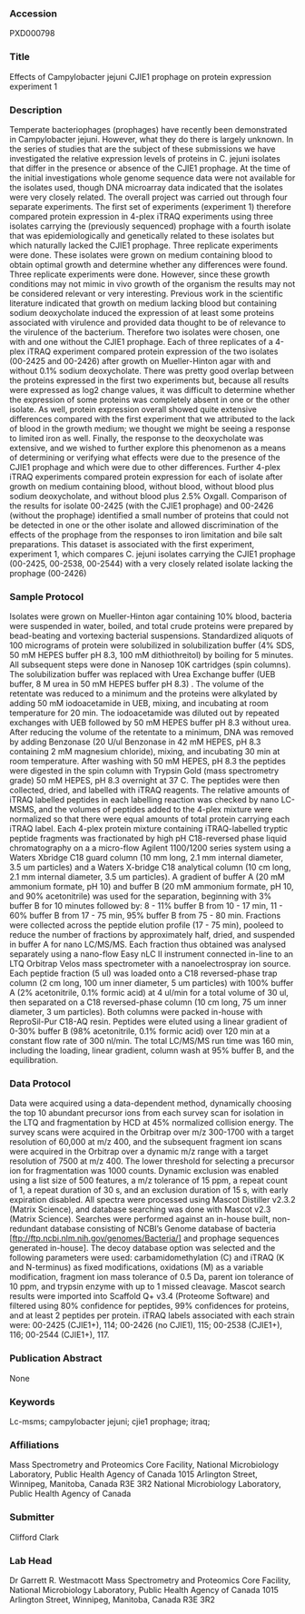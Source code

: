 ### Accession
PXD000798

### Title
Effects of Campylobacter jejuni CJIE1 prophage on protein expression experiment 1

### Description
Temperate bacteriophages (prophages) have recently been demonstrated in Campylobacter jejuni. However, what they do there is largely unknown. In the series of studies that are the subject of these submissions we have investigated the relative expression levels of proteins in C. jejuni isolates that differ in the presence or absence of the CJIE1 prophage. At the time of the initial investigations whole genome sequence data were not available for the isolates used, though DNA microarray data indicated that the isolates were very closely related. The overall project was carried out through four separate experiments. The first set of experiments (experiment 1) therefore compared protein expression in 4-plex iTRAQ experiments using three isolates carrying the (previously sequenced) prophage with a fourth isolate that was epidemiologically and genetically related to these isolates but which naturally lacked the CJIE1 prophage. Three replicate experiments were done. These isolates were grown on medium containing blood to obtain optimal growth and determine whether any differences were found. Three replicate experiments were done. However, since these growth conditions may not mimic in vivo growth of the organism  the results may not be considered relevant or very interesting. Previous work in the scientific literature indicated that growth on medium lacking blood but containing sodium deoxycholate induced the expression of at least some proteins associated with virulence and provided data thought to be of relevance to the virulence of the bacterium. Therefore two isolates were chosen, one with and one without the CJIE1 prophage. Each of three replicates of a 4-plex iTRAQ experiment compared protein expression of  the two isolates (00-2425 and 00-2426) after growth on Mueller-Hinton agar with and without 0.1% sodium deoxycholate. There was pretty good overlap between the proteins expressed in the first two experiments but, because all results were expressed as log2 change values, it was difficult to determine whether the expression of some proteins was completely absent in one or the other isolate. As well, protein expression overall showed quite extensive differences compared with the first experiment that we attributed to the lack of blood in the growth medium; we thought we might be seeing a response to limited iron as well. Finally, the response to the deoxycholate was extensive, and we wished to further explore this phenomenon as a means of determining or verifying what effects were due to the presence of the CJIE1 prophage and which were due to other differences. Further 4-plex iTRAQ experiments compared protein expression  for each of isolate after growth on medium containing blood, without blood, without blood plus sodium deoxycholate, and without blood plus 2.5% Oxgall. Comparison of the results for isolate 00-2425 (with the CJIE1 prophage) and 00-2426 (without the prophage) identified a small number of proteins that could not be detected in one or the other isolate and allowed discrimination of the effects of the prophage from the responses to iron limitation and bile salt preparations. This dataset is associated with the first experiment, experiment 1, which compares C. jejuni isolates carrying the CJIE1 prophage (00-2425, 00-2538, 00-2544) with a very closely related isolate lacking the prophage (00-2426)

### Sample Protocol
Isolates were grown on Mueller-Hinton agar containing 10% blood, bacteria were suspended in water, boiled, and total crude proteins were prepared by bead-beating and vortexing bacterial suspensions. Standardized aliquots of 100 micrograms of protein were solubilized in solubilization buffer (4% SDS, 50 mM HEPES buffer pH 8.3, 100 mM dithiothreitol) by boiling for 5 minutes. All subsequent steps were done in Nanosep 10K cartridges (spin columns). The solubilization buffer was replaced with Urea Exchange buffer (UEB buffer, 8 M urea in 50 mM HEPES buffer pH 8.3) . The volume of the retentate was reduced to a minimum and the proteins were alkylated by adding 50 mM iodoacetamide in UEB, mixing, and incubating at room temperature for 20 min. The iodoacetamide was diluted out by repeated exchanges with UEB followed by 50 mM HEPES buffer pH 8.3 without urea. After reducing the volume of the retentate to a minimum, DNA was removed by adding Benzonase (20 U/ul Benzonase in 42 mM HEPES, pH 8.3 containing 2 mM magnesium chloride), mixing, and incubating 30 min at room temperature. After washing with 50 mM HEPES, pH 8.3 the peptides were digested in the spin column with Trypsin Gold (mass spectrometry grade) 50 mM HEPES, pH 8.3 overnight at 37 C. The peptides were then collected, dried, and labelled with iTRAQ reagents. The relative amounts of iTRAQ labelled peptides in each labelling reaction was checked by nano LC-MSMS, and the volumes of peptides added to the 4-plex mixture were normalized so that there were equal amounts of total protein carrying each iTRAQ label. Each 4-plex protein mixture containing iTRAQ-labelled tryptic peptide fragments was fractionated by high pH C18-reversed phase liquid chromatography on a a micro-flow Agilent 1100/1200 series system using a Waters Xbridge C18 guard column (10 mm long, 2.1 mm internal diameter, 3.5 um particles) and a Waters X-bridge C18 analytical column (10 cm long, 2.1 mm internal diameter, 3.5 um particles). A gradient of buffer A (20 mM ammonium formate, pH 10) and buffer B (20 mM ammonium formate, pH 10, and 90% acetonitrile) was used for the separation, beginning with 3% buffer B for 10 minutes followed by: 8 - 11% buffer B from 10 - 17 min, 11 - 60% buffer B from 17 - 75 min, 95% buffer B from 75 - 80 min. Fractions were collected across the peptide elution profile (17 - 75 min), pooleed to reduce the number of fractions by approximately half, dried, and suspended in buffer A for nano LC/MS/MS. Each fraction thus obtained was analysed separately using a nano-flow Easy nLC II instrument connected in-line to an LTQ Orbitrap Velos mass spectrometer with a nanoelectrospray ion source. Each peptide fraction (5 ul) was loaded onto a C18 reversed-phase trap column (2 cm long, 100 um inner diameter, 5 um particles) with 100% buffer A (2% acetonitrile, 0.1% formic acid) at 4 ul/min for a total volume of 30 ul, then separated on a C18 reversed-phase column (10 cm long, 75 um inner diameter, 3 um particles). Both columns were packed in-house with ReproSil-Pur C18-AQ resin. Peptides were eluted using a linear gradient of 0-30% buffer B (98% acetonitrile, 0.1% formic acid) over 120 min at a constant flow rate of 300 nl/min. The total LC/MS/MS run time was 160 min, including the loading, linear gradient, column wash at 95% buffer B, and the equilibration.

### Data Protocol
Data were acquired using a data-dependent method, dynamically choosing the top 10 abundant precursor ions from each survey scan for isolation in the LTQ and fragmentation by HCD at 45% normalized collision energy. The survey scans were acquired in the Orbitrap over m/z 300-1700 with a target resolution of 60,000 at m/z 400, and the subsequent fragment ion scans were acquired in the Orbitrap over a dynamic m/z range with a target resolution of 7500 at m/z 400. The lower threshold for selecting a precursor ion for fragmentation was 1000 counts. Dynamic exclusion was enabled using a list size of 500 features, a m/z tolerance of 15 ppm, a repeat count of 1, a repeat duration of 30 s, and an exclusion duration of 15 s, with early expiration disabled. All spectra were processed using Mascot Distiller v2.3.2 (Matrix Science), and database searching was done with Mascot v2.3 (Matrix Science). Searches were performed against an in-house built, non-redundant database consisting of NCBI’s Genome database of bacteria [ftp://ftp.ncbi.nlm.nih.gov/genomes/Bacteria/] and prophage sequences generated in-house]. The decoy database option was selected and the following parameters were used: carbamidomethylation (C) and iTRAQ (K and N-terminus) as fixed modifications, oxidations (M) as a variable modification, fragment ion mass tolerance of 0.5 Da, parent ion tolerance of 10 ppm, and trypsin enzyme with up to 1 missed cleavage. Mascot search results were imported into Scaffold Q+ v3.4 (Proteome Software) and filtered using 80% confidence for peptides, 99% confidences for proteins, and at least 2 peptides per protein. iTRAQ labels associated with each strain were: 00-2425 (CJIE1+), 114; 00-2426 (no CJIE1), 115; 00-2538 (CJIE1+), 116; 00-2544 (CJIE1+), 117.

### Publication Abstract
None

### Keywords
Lc-msms; campylobacter jejuni; cjie1 prophage; itraq;

### Affiliations
Mass Spectrometry and Proteomics Core Facility, National Microbiology Laboratory, Public Health Agency of Canada 1015 Arlington Street, Winnipeg, Manitoba, Canada R3E 3R2
National Microbiology Laboratory, Public Health Agency of Canada

### Submitter
Clifford Clark

### Lab Head
Dr Garrett R. Westmacott
Mass Spectrometry and Proteomics Core Facility, National Microbiology Laboratory, Public Health Agency of Canada 1015 Arlington Street, Winnipeg, Manitoba, Canada R3E 3R2


